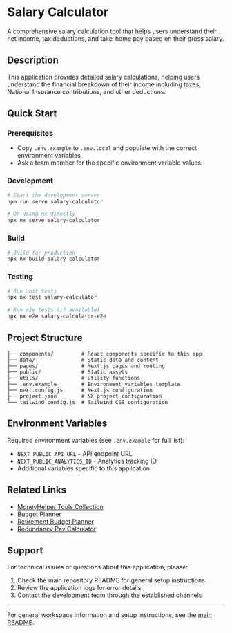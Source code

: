 # Salary Calculator

A comprehensive salary calculation tool that helps users understand their net income, tax deductions, and take-home pay based on their gross salary.

## Description

This application provides detailed salary calculations, helping users understand the financial breakdown of their income including taxes, National Insurance contributions, and other deductions.

## Quick Start

### Prerequisites

- Copy `.env.example` to `.env.local` and populate with the correct environment variables
- Ask a team member for the specific environment variable values

### Development

```bash
# Start the development server
npm run serve salary-calculator

# Or using nx directly
npx nx serve salary-calculator
```

### Build

```bash
# Build for production
npx nx build salary-calculator
```

### Testing

```bash
# Run unit tests
npx nx test salary-calculator

# Run e2e tests (if available)
npx nx e2e salary-calculator-e2e
```

## Project Structure

```
├── components/         # React components specific to this app
├── data/               # Static data and content
├── pages/              # Next.js pages and routing
├── public/             # Static assets
├── utils/              # Utility functions
├── .env.example        # Environment variables template
├── next.config.js      # Next.js configuration
├── project.json        # NX project configuration
└── tailwind.config.js  # Tailwind CSS configuration
```

## Environment Variables

Required environment variables (see `.env.example` for full list):

- `NEXT_PUBLIC_API_URL` - API endpoint URL
- `NEXT_PUBLIC_ANALYTICS_ID` - Analytics tracking ID
- Additional variables specific to this application

## Related Links

- [MoneyHelper Tools Collection](../moneyhelper-tools/)
- [Budget Planner](../budget-planner/)
- [Retirement Budget Planner](../retirement-budget-planner/)
- [Redundancy Pay Calculator](../redundancy-pay-calculator/)

## Support

For technical issues or questions about this application, please:

1. Check the main repository README for general setup instructions
2. Review the application logs for error details
3. Contact the development team through the established channels

---

For general workspace information and setup instructions, see the [main README](../../README.md).
